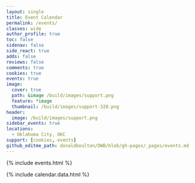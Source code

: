 ```yaml
---
layout: single
title: Event Calendar
permalink: /events/
classes: wide
author_profile: true
toc: false
sidenav: false
side_react: true
adds: false
reviews: false
comments: true
cookies: true
events: true
image:
  cover: true
  path: &image /build/images/support.png
  feature: *image
  thumbnail: /build/images/support-320.png
header:
  image: /build/images/support.png
sidebar_events: true
locations: 
  - Oklahoma City, OKC
support: [cookies, events]
github_editme_path: donaldboulton/DWB/blob/gh-pages/_pages/events.md
---
```


{% include events.html %}

{% include calendar.data.html %}
